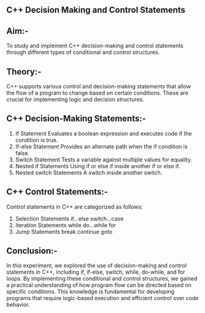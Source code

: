 ## C++ Decision Making and Control Statements

## Aim:-

To study and implement C++ decision-making and control statements through different types of conditional and control structures.

## Theory:-

C++ supports various control and decision-making statements that allow the flow of a program to change based on certain conditions. These are crucial for implementing logic and decision structures.

## C++ Decision-Making Statements:-

1. If Statement	Evaluates a boolean expression and executes code if the condition is true.
2. If-else Statement	Provides an alternate path when the if condition is false.
3. Switch Statement	Tests a variable against multiple values for equality.
4. Nested if Statements	Using if or else if inside another if or else if.
5. Nested switch Statements	A switch inside another switch.

## C++ Control Statements:-
Control statements in C++ are categorized as follows:

1. Selection Statements
if...else
switch...case
2. Iteration Statements
while
do...while
for
3. Jump Statements
break
continue
goto

## Conclusion:-

In this experiment, we explored the use of decision-making and control statements in C++, including if, if-else, switch, while, do-while, and for loops. By implementing these conditional and control structures, we gained a practical understanding of how program flow can be directed based on specific conditions. This knowledge is fundamental for developing programs that require logic-based execution and efficient control over code behavior.
